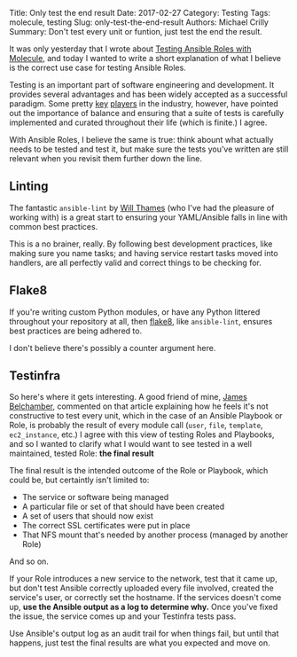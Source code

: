 Title: Only test the end result
Date: 2017-02-27
Category: Testing
Tags: molecule, testing
Slug: only-test-the-end-result
Authors: Michael Crilly
Summary: Don't test every unit or funtion, just test the end the result.

It was only yesterday that I wrote about [Testing Ansible Roles with Molecule]({filename}2017-02-25-testing-ansible-roles-with-molecule.md), and today I wanted to write a short explanation of what I believe is the correct use case for testing Ansible Roles.

Testing is an important part of software engineering and development. It provides several advantages and has been widely accepted as a successful paradigm. Some pretty [key](http://david.heinemeierhansson.com/2014/tdd-is-dead-long-live-testing.html) [players](http://rbcs-us.com/documents/Why-Most-Unit-Testing-is-Waste.pdf) in the industry, however, have pointed out the importance of balance and ensuring that a suite of tests is carefully implemented and curated throughout their life (which is finite.) I agree.

With Ansible Roles, I believe the same is true: think abount what actually needs to be tested and test it, but make sure the tests you've written are still relevant when you revisit them further down the line.

## Linting
The fantastic `ansible-lint` by [Will Thames](http://willthames.github.io) (who I've had the pleasure of working with) is a great start to ensuring your YAML/Ansible falls in line with common best practices. 

This is a no brainer, really. By following best development practices, like making sure you name tasks; and having service restart tasks moved into handlers, are all perfectly valid and correct things to be checking for.

## Flake8
If you're writing custom Python modules, or have any Python littered throughout your repository at all, then [flake8](http://flake8.pycqa.org/en/latest/), like `ansible-lint`, ensures best practices are being adhered to. 

I don't believe there's possibly a counter argument here.

## Testinfra
So here's where it gets interesting. A good friend of mine, [James Belchamber](http://james.belchamber.com), commented on that article explaining how he feels it's not constructive to test every unit, which in the case of an Ansible Playbook or Role, is probably the result of every module call (`user`, `file`, `template`, `ec2_instance`, etc.) I agree with this view of testing Roles and Playbooks, and so I wanted to clarify what I would want to see tested in a well maintained, tested Role: **the final result**

The final result is the intended outcome of the Role or Playbook, which could be, but certaintly isn't limited to:

- The service or software being managed
- A particular file or set of that should have been created
- A set of users that should now exist
- The correct SSL certificates were put in place
- That NFS mount that's needed by another process (managed by another Role)

And so on.

If your Role introduces a new service to the network, test that it came up, but don't test Ansible correctly uploaded every file involved, created the service's user, or correctly set the hostname. If the services doesn't come up, **use the Ansible output as a log to determine why.** Once you've fixed the issue, the service comes up and your Testinfra tests pass.

Use Ansible's output log as an audit trail for when things fail, but until that happens, just test the final results are what you expected and move on.